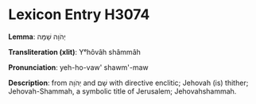 # Lexicon Entry H3074

**Lemma**: יְהֹוָה שָׁמָּה

**Transliteration (xlit)**: Yᵉhôvâh shâmmâh

**Pronunciation**: yeh-ho-vaw' shawm'-maw

**Description**:
from יְהֹוָה and שָׁם with directive enclitic; Jehovah (is) thither; Jehovah-Shammah, a symbolic title of Jerusalem; Jehovahshammah.
